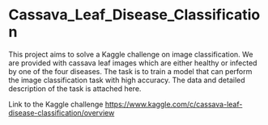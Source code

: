 # Cassava_Leaf_Disease_Classification

This project aims to solve a Kaggle challenge on image classification.
We are provided with cassava leaf images which are either healthy or infected by one of the four diseases.
The task is to train a model that can perform the image classification task with high accuracy.
The data and detailed description of the task is attached here.

Link to the Kaggle challenge
https://www.kaggle.com/c/cassava-leaf-disease-classification/overview

